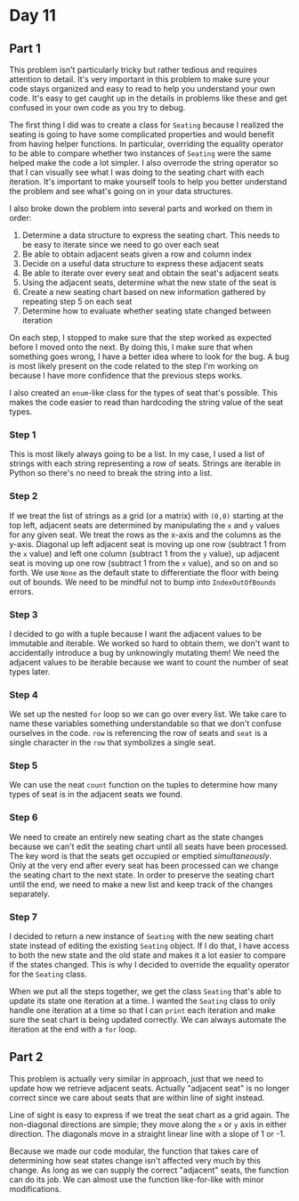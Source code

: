 # Day 11

## Part 1

This problem isn't particularly tricky but rather tedious and requires attention to detail. It's very important in this problem to make sure your code stays organized and easy to read to help you understand your own code. It's easy to get caught up in the details in problems like these and get confused in your own code as you try to debug.

The first thing I did was to create a class for `Seating` because I realized the seating is going to have some complicated properties and would benefit from having helper functions. In particular, overriding the equality operator to be able to compare whether two instances of `Seating` were the same helped make the code a lot simpler. I also overrode the string operator so that I can visually see what I was doing to the seating chart with each iteration. It's important to make yourself tools to help you better understand the problem and see what's going on in your data structures.

I also broke down the problem into several parts and worked on them in order:

1. Determine a data structure to express the seating chart. This needs to be easy to iterate since we need to go over each seat
1. Be able to obtain adjacent seats given a row and column index
1. Decide on a useful data structure to express these adjacent seats
1. Be able to iterate over every seat and obtain the seat's adjacent seats
1. Using the adjacent seats, determine what the new state of the seat is
1. Create a new seating chart based on new information gathered by repeating step 5 on each seat
1. Determine how to evaluate whether seating state changed between iteration

On each step, I stopped to make sure that the step worked as expected before I moved onto the next. By doing this, I make sure that when something goes wrong, I have a better idea where to look for the bug. A bug is most likely present on the code related to the step I'm working on because I have more confidence that the previous steps works.

I also created an `enum`-like class for the types of seat that's possible. This makes the code easier to read than hardcoding the string value of the seat types.

### Step 1

This is most likely always going to be a list. In my case, I used a list of strings with each string representing a row of seats. Strings are iterable in Python so there's no need to break the string into a list.

### Step 2

If we treat the list of strings as a grid (or a matrix) with `(0,0)` starting at the top left, adjacent seats are determined by manipulating the `x` and `y` values for any given seat. We treat the rows as the x-axis and the columns as the y-axis. Diagonal up left adjacent seat is moving up one row (subtract 1 from the `x` value) and left one column (subtract 1 from the `y` value), up adjacent seat is moving up one row (subtract 1 from the `x` value), and so on and so forth. We use `None` as the default state to differentiate the floor with being out of bounds. We need to be mindful not to bump into `IndexOutOfBounds` errors.

### Step 3

I decided to go with a tuple because I want the adjacent values to be immutable and iterable. We worked so hard to obtain them, we don't want to accidentally introduce a bug by unknowingly mutating them! We need the adjacent values to be iterable because we want to count the number of seat types later.

### Step 4

We set up the nested `for` loop so we can go over every list. We take care to name these variables something understandable so that we don't confuse ourselves in the code. `row` is referencing the row of seats and `seat` is a single character in the `row` that symbolizes a single seat.

### Step 5

We can use the neat `count` function on the tuples to determine how many types of seat is in the adjacent seats we found.

### Step 6

We need to create an entirely new seating chart as the state changes because we can't edit the seating chart until all seats have been processed. The key word is that the seats get occupied or emptied _simultaneously_. Only at the very end after every seat has been processed can we change the seating chart to the next state. In order to preserve the seating chart until the end, we need to make a new list and keep track of the changes separately.

### Step 7

I decided to return a new instance of `Seating` with the new seating chart state instead of editing the existing `Seating` object. If I do that, I have access to both the new state and the old state and makes it a lot easier to compare if the states changed. This is why I decided to override the equality operator for the `Seating` class.

When we put all the steps together, we get the class `Seating` that's able to update its state one iteration at a time. I wanted the `Seating` class to only handle one iteration at a time so that I can `print` each iteration and make sure the seat chart is being updated correctly. We can always automate the iteration at the end with a `for` loop.

## Part 2

This problem is actually very similar in approach, just that we need to update how we retrieve adjacent seats. Actually "adjacent seat" is no longer correct since we care about seats that are within line of sight instead.

Line of sight is easy to express if we treat the seat chart as a grid again. The non-diagonal directions are simple; they move along the `x` or `y` axis in either direction. The diagonals move in a straight linear line with a slope of 1 or -1.

Because we made our code modular, the function that takes care of determining how seat states change isn't affected very much by this change. As long as we can supply the correct "adjacent" seats, the function can do its job. We can almost use the function like-for-like with minor modifications.
